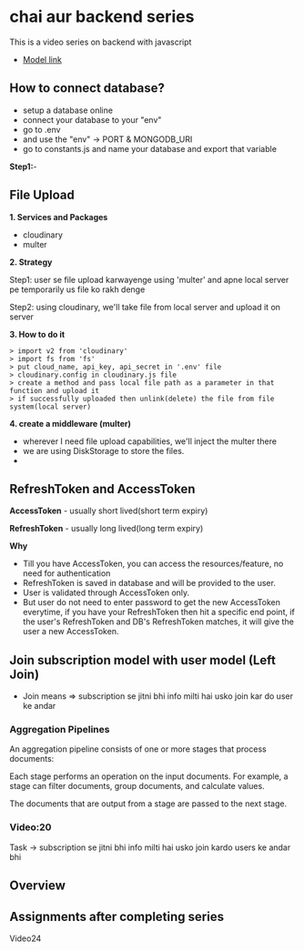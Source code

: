 # chai aur backend series

This is a video series on backend with javascript
- [Model link](https://app.eraser.io/workspace/YtPqZ1VogxGy1jzIDkzj)

## How to connect database?
- setup a database online
- connect your database to your "env"
- go to .env
- and use the "env" -> PORT & MONGODB_URI
- go to constants.js and name your database and export that variable

**Step1:**- 

## File Upload

**1. Services and Packages**
- cloudinary
- multer

**2. Strategy**

Step1: user se file upload karwayenge using 'multer' and apne local server pe temporarily us file ko rakh denge

Step2: using cloudinary, we'll take file from local server and upload it on server 

**3. How to do it**

    > import v2 from 'cloudinary'
    > import fs from 'fs' 
    > put cloud_name, api_key, api_secret in '.env' file
    > cloudinary.config in cloudinary.js file
    > create a method and pass local file path as a parameter in that function and upload it
    > if successfully uploaded then unlink(delete) the file from file system(local server) 

**4. create a middleware (multer)**

- wherever I need file upload capabilities, we'll inject the multer there
- we are using DiskStorage to store the files.
-  

## RefreshToken and AccessToken

**AccessToken** - usually short lived(short term expiry) 

**RefreshToken** - usually long lived(long term expiry)

**Why**
- Till you have AccessToken, you can access the resources/feature, no need for authentication
- RefreshToken is saved in database and will be provided to the user.
- User is validated through AccessToken only. 
- But user do not need to enter password to get the new AccessToken everytime, if you have your RefreshToken then hit a specific end point, if the user's RefreshToken and DB's RefreshToken matches, it will give the user a new AccessToken.

## Join subscription model with user model (Left Join)

- Join means => subscription se jitni bhi info milti hai usko join kar do user ke andar

### Aggregation Pipelines

An aggregation pipeline consists of one or more stages that process documents:

Each stage performs an operation on the input documents. For example, a stage can filter documents, group documents, and calculate values.

The documents that are output from a stage are passed to the next stage.

### Video:20

Task -> subscription se jitni bhi info milti hai usko join kardo users ke andar bhi



## Overview


## Assignments after completing series
Video24

## 
